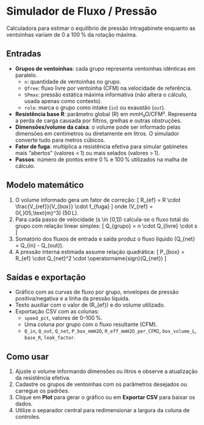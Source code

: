 # Simulador de Fluxo / Pressão

Calculadora para estimar o equilíbrio de pressão intragabinete enquanto as ventoinhas variam de 0 a 100 % da rotação máxima.

## Entradas

- **Grupos de ventoinhas**: cada grupo representa ventoinhas idênticas em paralelo.
  - `n`: quantidade de ventoinhas no grupo.
  - `Qfree`: fluxo livre por ventoinha (CFM) na velocidade de referência.
  - `SPmax`: pressão estática máxima informativa (não altera o cálculo, usada apenas como contexto).
  - `role`: marca o grupo como intake (`in`) ou exaustão (`out`).
- **Resistência base R**: parâmetro global \(R\) em mmH₂O/CFM². Representa a perda de carga causada por filtros, grelhas e outras obstruções.
- **Dimensões/volume da caixa**: o volume pode ser informado pelas dimensões em centímetros ou diretamente em litros. O simulador converte tudo para metros cúbicos.
- **Fator de fuga**: multiplica a resistência efetiva para simular gabinetes mais “abertos” (valores < 1) ou mais selados (valores > 1).
- **Passos**: número de pontos entre 0 % e 100 % utilizados na malha de cálculo.

## Modelo matemático

1. O volume informado gera um fator de correção:
   \[
   R_{ef} = R \cdot \frac{V_{ref}}{V_{box}} \cdot f_{fuga}
   \]
   onde \(V_{ref} = 0{,}05\,\text{m}^3\) (50 L).
2. Para cada passo de velocidade \(s \in [0,1]\) calcula-se o fluxo total do grupo com relação linear simples:
   \[
   Q_{grupo} = n \cdot Q_{livre} \cdot s
   \]
3. Somatório dos fluxos de entrada e saída produz o fluxo líquido \(Q_{net} = Q_{in} - Q_{out}\).
4. A pressão interna estimada assume relação quadrática:
   \[
   P_{box} = R_{ef} \cdot Q_{net}^2 \cdot \operatorname{sign}(Q_{net})
   \]

## Saídas e exportação

- Gráfico com as curvas de fluxo por grupo, envelopes de pressão positiva/negativa e a linha da pressão líquida.
- Texto auxiliar com o valor de \(R_{ef}\) e do volume utilizado.
- Exportação CSV com as colunas:
  - `speed_pct`, valores de 0–100 %.
  - Uma coluna por grupo com o fluxo resultante (CFM).
  - `Q_in`, `Q_out`, `Q_net`, `P_box_mmH2O`, `R_eff_mmH2O_per_CFM2`, `box_volume_L`, `base_R`, `leak_factor`.

## Como usar

1. Ajuste o volume informando dimensões ou litros e observe a atualização da resistência efetiva.
2. Cadastre os grupos de ventoinhas com os parâmetros desejados ou carregue os padrões.
3. Clique em **Plot** para gerar o gráfico ou em **Exportar CSV** para baixar os dados.
4. Utilize o separador central para redimensionar a largura da coluna de controles.
